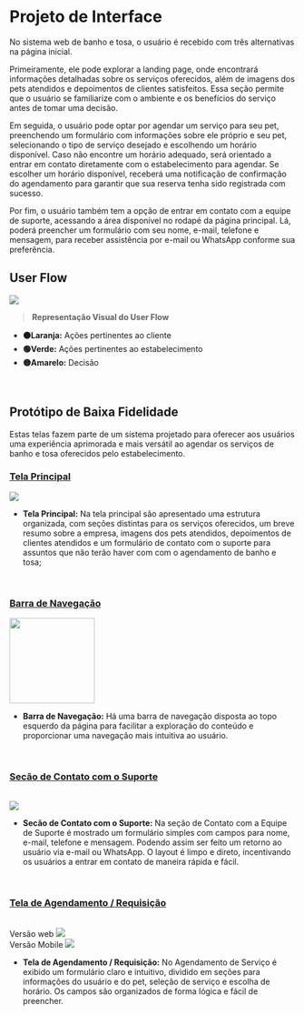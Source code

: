 
# Projeto de Interface

No sistema web de banho e tosa, o usuário é recebido com três alternativas na página inicial.

Primeiramente, ele pode explorar a landing page, onde encontrará informações detalhadas sobre os serviços oferecidos, além de imagens dos pets atendidos e depoimentos de clientes satisfeitos. Essa seção permite que o usuário se familiarize com o ambiente e os benefícios do serviço antes de tomar uma decisão.

Em seguida, o usuário pode optar por agendar um serviço para seu pet, preenchendo um formulário com informações sobre ele próprio e seu pet, selecionando o tipo de serviço desejado e escolhendo um horário disponível. Caso não encontre um horário adequado, será orientado a entrar em contato diretamente com o estabelecimento para agendar. Se escolher um horário disponível, receberá uma notificação de confirmação do agendamento para garantir que sua reserva tenha sido registrada com sucesso.

Por fim, o usuário também tem a opção de entrar em contato com a equipe de suporte, acessando a área disponível no rodapé da página principal. Lá, poderá preencher um formulário com seu nome, e-mail, telefone e mensagem, para receber assistência por e-mail ou WhatsApp conforme sua preferência.
<br>

## User Flow

<img src ="img/user-flow-client.jpg" />

<br>

> **Representação Visual do User Flow**

* **🟠Laranja:** Ações pertinentes ao cliente
* **🟢Verde:** Ações pertinentes ao estabelecimento
* **🟡Amarelo:** Decisão

<br>

## Protótipo de Baixa Fidelidade

Estas telas fazem parte de um sistema projetado para oferecer aos usuários uma experiência aprimorada e mais versátil ao agendar os serviços de banho e tosa oferecidos pelo estabelecimento.


<h3><ins> Tela Principal </ins></h3>

<img src= "img/prototipo_home.png" />

</div>

* **Tela Principal:** Na tela principal são apresentado uma estrutura organizada, com seções distintas para os serviços oferecidos, um breve resumo sobre a empresa, imagens dos pets atendidos, depoimentos de clientes atendidos e um formulário de contato com o suporte para assuntos que não terão haver com com o agendamento de banho e tosa;

<br>

<div align="left">

<h3><ins> Barra de Navegação </ins></h3>

<img src="img/prototipo_nav_bar.png" width="150px"/>

</div>

* **Barra de Navegação:** Há uma barra de navegação disposta ao topo esquerdo da página para facilitar a exploração do conteúdo e proporcionar uma navegação mais intuitiva ao usuário.

<br>

<div align="left">

<h3><ins> Secão de Contato com o Suporte </ins></h3>

<br>

<img src="img/Sessao_suporte_pag_princ.png" />

</div>

* **Secão de Contato com o Suporte:** Na seção de Contato com a Equipe de Suporte é mostrado um formulário simples com campos para nome, e-mail, telefone e mensagem. Podendo assim ser feito um retorno ao usuário via e-mail ou WhatsApp. O layout é limpo e direto, incentivando os usuários a entrar em contato de maneira rápida e fácil.

<br>

<div align="left">

<h3><ins> Tela de Agendamento / Requisição </ins></h3>
<br>
Versão web
<img src= "img/prototipo_request_desktop_web.png" />
<br>
Versão Mobile
<img src= "img/prototipo_request_celular.png" />


</div>

* **Tela de Agendamento / Requisição:** No Agendamento de Serviço é exibido um formulário claro e intuitivo, dividido em seções para informações do usuário e do pet, seleção de serviço e escolha de horário. Os campos são organizados de forma lógica e fácil de preencher.



